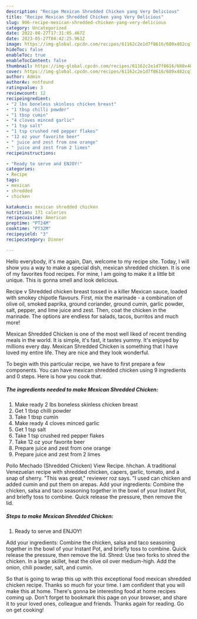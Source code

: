 ```yaml
---
description: "Recipe Mexican Shredded Chicken yang Very Delicious"
title: "Recipe Mexican Shredded Chicken yang Very Delicious"
slug: 906-recipe-mexican-shredded-chicken-yang-very-delicious
category: Uncategorized
date: 2022-08-27T17:31:05.467Z
date: 2023-05-27T04:42:25.961Z
image: https://img-global.cpcdn.com/recipes/61162c2e1d7f8616/680x482cq70/mexican-shredded-chicken-recipe-main-photo.jpg
hideToc: false
enableToc: true
enableTocContent: false
thumbnail: https://img-global.cpcdn.com/recipes/61162c2e1d7f8616/680x482cq70/mexican-shredded-chicken-recipe-main-photo.jpg
cover: https://img-global.cpcdn.com/recipes/61162c2e1d7f8616/680x482cq70/mexican-shredded-chicken-recipe-main-photo.jpg
author: Admin
authorAv: notfound
ratingvalue: 3
reviewcount: 12
recipeingredient:
- "2 lbs boneless skinless chicken breast"
- "1 tbsp chilli powder"
- "1 tbsp cumin"
- "4 cloves minced garlic"
- "1 tsp salt"
- "1 tsp crushed red pepper flakes"
- "12 oz your favorite beer"
- " juice and zest from one orange"
- " juice and zest from 2 limes"
recipeinstructions:

- "Ready to serve and ENJOY!"
categories:
- Recipe
tags:
- mexican
- shredded
- chicken

katakunci: mexican shredded chicken 
nutrition: 171 calories
recipecuisine: American
preptime: "PT24M"
cooktime: "PT32M"
recipeyield: "3"
recipecategory: Dinner

---
```



Hello everybody, it's me again, Dan, welcome to my recipe site. Today, I will show you a way to make a special dish, mexican shredded chicken. It is one of my favorites food recipes. For mine, I am going to make it a little bit unique. This is gonna smell and look delicious.

Recipe v Shredded chicken breast tossed in a killer Mexican sauce, loaded with smokey chipotle flavours. First, mix the marinade - a combination of olive oil, smoked paprika, ground coriander, ground cumin, garlic powder, salt, pepper, and lime juice and zest. Then, coat the chicken in the marinade. The options are endless for salads, tacos, burritos and much more!

Mexican Shredded Chicken is one of the most well liked of recent trending meals in the world. It is simple, it's fast, it tastes yummy. It's enjoyed by millions every day. Mexican Shredded Chicken is something that I have loved my entire life. They are nice and they look wonderful.


To begin with this particular recipe, we have to first prepare a few components. You can have mexican shredded chicken using 9 ingredients and 0 steps. Here is how you cook that.

<!--inarticleads1-->

##### The ingredients needed to make Mexican Shredded Chicken:

1. Make ready 2 lbs boneless skinless chicken breast
1. Get 1 tbsp chilli powder
1. Take 1 tbsp cumin
1. Make ready 4 cloves minced garlic
1. Get 1 tsp salt
1. Take 1 tsp crushed red pepper flakes
1. Take 12 oz your favorite beer
1. Prepare  juice and zest from one orange
1. Prepare  juice and zest from 2 limes


Pollo Mechado (Shredded Chicken) View Recipe. hhchan. A traditional Venezuelan recipe with shredded chicken, capers, garlic, tomato, and a snap of sherry. &#34;This was great,&#34; reviewer roz says. &#34;I used can chicken and added cumin and put them on arepas. Add your ingredients: Combine the chicken, salsa and taco seasoning together in the bowl of your Instant Pot, and briefly toss to combine. Quick release the pressure, then remove the lid. 

<!--inarticleads2-->

##### Steps to make Mexican Shredded Chicken:


1. Ready to serve and ENJOY!

Add your ingredients: Combine the chicken, salsa and taco seasoning together in the bowl of your Instant Pot, and briefly toss to combine. Quick release the pressure, then remove the lid. Shred: Use two forks to shred the chicken. In a large skillet, heat the olive oil over medium-high. Add the onion, chili powder, salt, and cumin. 

So that is going to wrap this up with this exceptional food mexican shredded chicken recipe. Thanks so much for your time. I am confident that you will make this at home. There's gonna be interesting food at home recipes coming up. Don't forget to bookmark this page on your browser, and share it to your loved ones, colleague and friends. Thanks again for reading. Go on get cooking!
